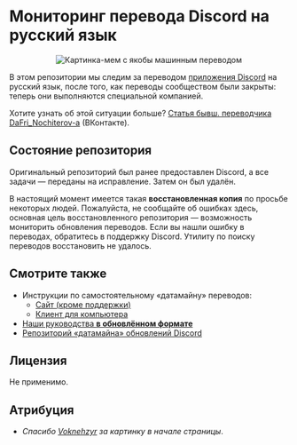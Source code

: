 # Мониторинг перевода Discord на русский язык

<p align="center">
  <img src="https://i.imgur.com/hqyGAl1.png" alt="Картинка-мем с якобы машинным переводом" />
</p>

В этом репозитории мы следим за переводом [приложения Discord](https://discordapp.com/) на русский язык, после того, как переводы сообществом были закрыты: теперь они выполняются специальной компанией.

Хотите узнать об этой ситуации больше? [Статья бывш. переводчика DaFri\_Nochiterov-а](https://vk.com/@debpkg-discord-translation-opinion) (ВКонтакте).

## Состояние репозитория

Оригинальный репозиторий был ранее предоставлен Discord, а все задачи — переданы на исправление. Затем он был удалён.

В настоящий момент имеется такая **восстановленная копия** по просьбе некоторых людей. Пожалуйста, не сообщайте об ошибках здесь, основная цель восстановленного репозитория — возможность мониторить обновления переводов. Если вы нашли ошибку в переводах, обратитесь в поддержку Discord. Утилиту по поиску переводов восстановить не удалось.

## Смотрите также

- Инструкции по самостоятельному «датамайну» переводов:
  - [Сайт (кроме поддержки)](https://gist.github.com/Sasha-Sorokin/d647eb3d3354f6afbb5bff7fca0fc717)
  - [Клиент для компьютера](https://gist.github.com/Sasha-Sorokin/b826d9ae3f2704c4b8122a06570fd468)
- [Наши руководства **в обновлённом формате**](https://sasha-sorokin.github.io/ru-i18n-issues/)
- [Репозиторий «датамайна» обновлений Discord](https://github.com/DJScias/Discord-Datamining)

## Лицензия

Не применимо.

## Атрибуция

- *Спасибо [Voknehzyr](https://github.com/Voknehzyr) за картинку в начале страницы*.
